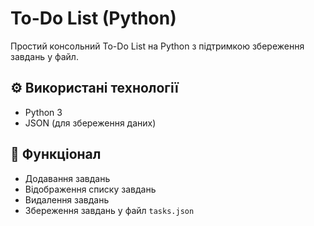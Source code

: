 # To-Do List (Python)

Простий консольний To-Do List на Python з підтримкою збереження завдань у файл.

## ⚙️ Використані технології
- Python 3
- JSON (для збереження даних)

## 🚀 Функціонал
- Додавання завдань
- Відображення списку завдань
- Видалення завдань
- Збереження завдань у файл `tasks.json`